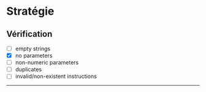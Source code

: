 
# Stratégie

## Vérification

- [ ] empty strings
- [x] no parameters
- [ ] non-numeric parameters
- [ ] duplicates
- [ ] invalid/non-existent instructions

---
